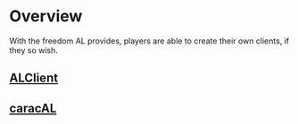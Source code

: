 # Overview
With the freedom AL provides, players are able to create their own clients, if they so wish.

## [ALClient](https://github.com/earthiverse/ALClient)

## [caracAL](https://github.com/numbereself/caracAL)
